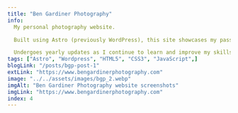 ```yaml
---
title: "Ben Gardiner Photography"
info:
  My personal photography website.

  Built using Astro (previously WordPress), this site showcases my passion for landscape and nature photography.

  Undergoes yearly updates as I continue to learn and improve my skills as a developer and photographer.
tags: ["Astro", "Wordpress", "HTML5", "CSS3", "JavaScript",]
blogLink: "/posts/bgp-post-1"
extLink: "https://www.bengardinerphotography.com"
image: "../../assets/images/bgp_2.webp"
imgAlt: "Ben Gardiner Photography website screenshots"
imgLink: "https://www.bengardinerphotography.com"
index: 4
---
```

